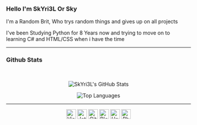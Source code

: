 ### Hello I'm SkYri3L Or Sky
<p>
  I'm a Random Brit, Who trys random things and gives up on all projects
  
  I've been Studying Python for 8 Years now and trying to move on to learning C# and HTML/CSS when i have the time
</p>

---
### Github Stats

<br />
<p align="center">
  <img alt="SkYri3L's GitHub Stats" src="https://github-readme-stats.vercel.app/api?username=SkYri3L&show_icons=true&theme=radical" />
</p>

<p align="center">
  <img alt="Top Languages" src="https://github-readme-stats.vercel.app/api/top-langs/?username=SkYri3L&langs_count=8&theme=material-palenight" />
</p>

---
<p align="center">
  <img alt="Visual Studio 2019" width="26px" src="https://MintLily.lgbt/img/icons/github/vs2019.png" />
  <img alt="JetBrains Rider" width="26px" src="https://MintLily.lgbt/img/icons/github/rider.png" />
  <img alt="GitHub" width="26px" src="https://MintLily.lgbt/img/icons/github/github.png" />
  <img alt="Blender3D" width="26px" src="https://MintLily.lgbt/img/icons/github/Blender.ico" />
  <img alt="Unity3D" width="26px" src="https://MintLily.lgbt/img/icons/github/unity.png" />
  <img alt="Photoshop CC" width="26px" src="https://MintLily.lgbt/img/icons/github/photoshop.png" />
</p>

